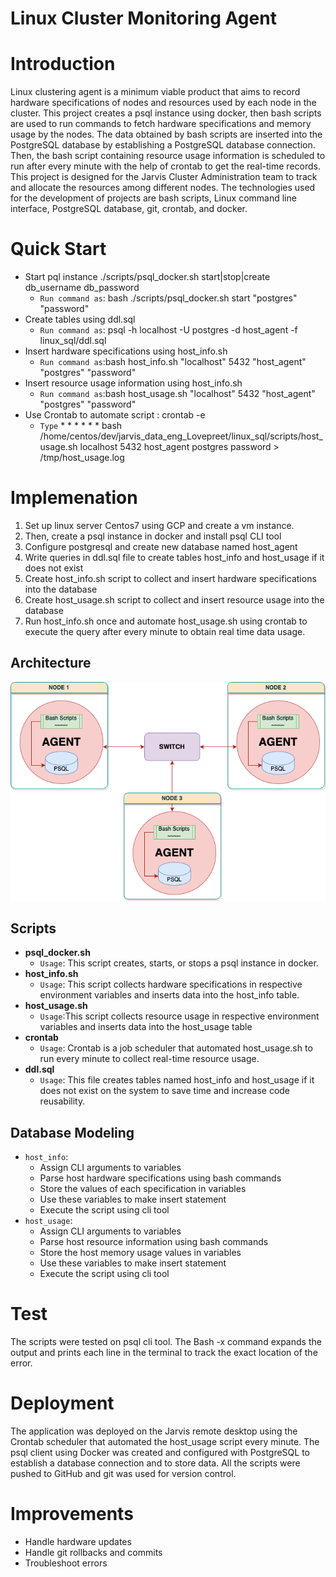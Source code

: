 # Linux Cluster Monitoring Agent
# Introduction
Linux clustering agent is a minimum viable product that aims to record hardware specifications of nodes and resources used by each node in the cluster.
This project creates a psql instance using docker, then bash scripts are used to run commands to fetch hardware specifications and memory usage by the nodes. The data obtained by bash scripts are inserted into the PostgreSQL database by establishing a PostgreSQL database connection. Then, the bash script containing resource usage information is scheduled to run after every minute with the help of crontab to get the real-time records. This project is designed for the Jarvis Cluster Administration team to track and allocate the resources among different nodes. The technologies used for the development of projects are bash scripts, Linux command line interface, PostgreSQL database, git, crontab, and docker.
# Quick Start
- Start pql instance  ./scripts/psql_docker.sh start|stop|create db_username db_password
    - `Run command as`: bash ./scripts/psql_docker.sh start "postgres" "password"
- Create tables using ddl.sql
    - `Run command as`: psql -h localhost -U postgres -d host_agent -f linux_sql/ddl.sql
- Insert hardware specifications using host_info.sh
    - `Run command as`:bash host_info.sh "localhost" 5432 "host_agent" "postgres" "password"
- Insert resource usage information using host_info.sh
    - `Run command as`:bash host_usage.sh "localhost" 5432 "host_agent" "postgres" "password"
- Use Crontab to automate script : crontab -e
    - `Type` * * * * * *  bash /home/centos/dev/jarvis_data_eng_Lovepreet/linux_sql/scripts/host_usage.sh localhost 5432 host_agent postgres password > /tmp/host_usage.log

# Implemenation
1. Set up linux server Centos7 using GCP and create a vm instance.
2. Then, create a psql instance in docker and install psql CLI tool
3. Configure postgresql and create new database named host_agent
4. Write queries in ddl.sql file to create tables host_info and host_usage if it does not exist
5. Create host_info.sh script to collect and insert hardware specifications into the database
6. Create host_usage.sh script to collect and insert resource usage into the database
7. Run host_info.sh once and automate host_usage.sh using crontab to execute the query after every minute to obtain real time data usage.

## Architecture
![pic.png](assets%2Fpic.png)
## Scripts
- **psql_docker.sh**
    - `Usage`: This script creates, starts, or stops a  psql instance in docker.
- **host_info.sh**
    - `Usage`: This script collects hardware specifications in respective environment variables and inserts data into the host_info table.
- **host_usage.sh**
    -  `Usage`:This script collects resource usage in respective environment variables and inserts data into the host_usage table
- **crontab**
    - `Usage`: Crontab is a job scheduler that automated host_usage.sh to run every minute to collect real-time resource usage.
- **ddl.sql**
    - `Usage`: This file creates tables named host_info and host_usage if it does not exist on the system to save time and increase code reusability.

## Database Modeling
- `host_info`:
    - Assign CLI arguments to variables
    - Parse host hardware specifications using bash commands
    - Store the values of each specification in variables
    - Use these variables to make insert statement
    - Execute the script using cli tool
- `host_usage`:
    - Assign CLI arguments to variables
    - Parse host resource information using bash commands
    - Store the host memory usage values in variables
    - Use these variables to make insert statement
    - Execute the script using cli tool

# Test
The scripts were tested on psql cli tool. The Bash -x command expands the output and prints each line in the terminal to track the exact location of the error.

# Deployment
The application was deployed on the Jarvis remote desktop using the Crontab scheduler that automated the host_usage script every minute. The psql client using Docker was created and configured with PostgreSQL to establish a database connection and to store data. All the scripts were pushed to GitHub and git was used for version control. 
# Improvements
- Handle hardware updates
- Handle git rollbacks and commits
- Troubleshoot errors